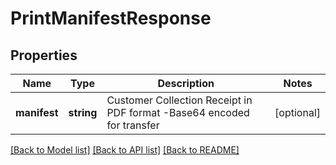 # PrintManifestResponse

## Properties
Name | Type | Description | Notes
------------ | ------------- | ------------- | -------------
**manifest** | **string** | Customer Collection Receipt in PDF format -Base64 encoded for transfer | [optional] 

[[Back to Model list]](../README.md#documentation-for-models) [[Back to API list]](../README.md#documentation-for-api-endpoints) [[Back to README]](../README.md)



